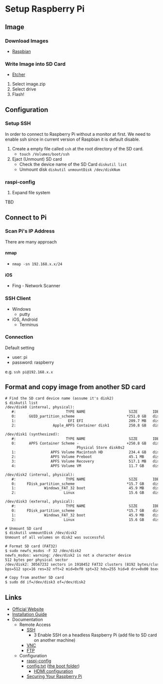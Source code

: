 # Setup Raspberry Pi

## Image

### Download Images

* [Raspbian](https://www.raspberrypi.org/downloads/raspbian/)

### Write Image into SD Card

* [Etcher](https://www.balena.io/etcher/)

1. Select image.zip
2. Select drive
3. Flash!

## Configuration

### Setup SSH

In order to connect to Raspberry Pi without a monitor at first. We need to enable ssh since in current version of Raspbian it is default disable.

1. Create a empty file called `ssh` at the root directory of the SD card.
    * `touch /Volumes/boot/ssh`
2. Ejact (Unmount) SD card
    * Check the device name of the SD Card `diskutil list`
    * Unmount disk `diskutil unmountDisk /dev/diskNum`

### raspi-config

1. Expand file system

TBD

## Connect to Pi

### Scan Pi's IP Address

There are many approach

#### nmap

* `nmap -sn 192.168.x.x/24`

#### iOS

* Fing - Network Scanner

### SSH Client

* Windows
    * putty
* iOS, Android
    * Terminus

### Connection

Default setting

* user: pi
* password: raspberry

e.g. `ssh pi@192.168.x.x`

## Format and copy image from another SD card

```txt
# Find the SD card device name (assume it's disk2)
$ diskutil list
/dev/disk0 (internal, physical):
   #:                       TYPE NAME                    SIZE       IDENTIFIER
   0:      GUID_partition_scheme                        *251.0 GB   disk0
   1:                        EFI EFI                     209.7 MB   disk0s1
   2:                 Apple_APFS Container disk1         250.8 GB   disk0s2

/dev/disk1 (synthesized):
   #:                       TYPE NAME                    SIZE       IDENTIFIER
   0:      APFS Container Scheme -                      +250.8 GB   disk1
                                 Physical Store disk0s2
   1:                APFS Volume Macintosh HD            234.4 GB   disk1s1
   2:                APFS Volume Preboot                 45.1 MB    disk1s2
   3:                APFS Volume Recovery                517.1 MB   disk1s3
   4:                APFS Volume VM                      11.7 GB    disk1s4

/dev/disk2 (internal, physical):
   #:                       TYPE NAME                    SIZE       IDENTIFIER
   0:     FDisk_partition_scheme                        *15.7 GB    disk2
   1:             Windows_FAT_32 boot                    45.9 MB    disk2s1
   2:                      Linux                         15.6 GB    disk2s2

/dev/disk3 (external, physical):
   #:                       TYPE NAME                    SIZE       IDENTIFIER
   0:     FDisk_partition_scheme                        *15.7 GB    disk3
   1:             Windows_FAT_32 boot                    45.9 MB    disk3s1
   2:                      Linux                         15.6 GB    disk3s2

# Unmount SD card
$ diskutil unmountDisk /dev/disk2
Unmount of all volumes on disk2 was successful

# Format SD card (FAT32)
$ sudo newfs_msdos -F 32 /dev/disk2
newfs_msdos: warning: /dev/disk2 is not a character device
512 bytes per physical sector
/dev/disk2: 30567232 sectors in 1910452 FAT32 clusters (8192 bytes/cluster)
bps=512 spc=16 res=32 nft=2 mid=0xf0 spt=32 hds=255 hid=0 drv=0x00 bsec=30597120 bspf=14926 rdcl=2 infs=1 bkbs=6

# Copy from another SD card
$ sudo dd if=/dev/disk3 of=/dev/disk2
```

## Links

* [Official Website](https://www.raspberrypi.org/)
* [Installation Guide](https://www.raspberrypi.org/documentation/installation/installing-images/README.md)
* Documentation
    * Remote Access
        * [SSH](https://www.raspberrypi.org/documentation/remote-access/ssh/README.md)
            * 3 Enable SSH on a headless Raspberry Pi (add file to SD card on another machine)
        * [VNC](https://www.raspberrypi.org/documentation/remote-access/vnc/README.md)
        * [FTP](https://www.raspberrypi.org/documentation/remote-access/ftp.md)
    * Configuration
        * [raspi-config](https://www.raspberrypi.org/documentation/configuration/raspi-config.md)
        * [config.txt](https://www.raspberrypi.org/documentation/configuration/config-txt/README.md) ([the boot folder](https://www.raspberrypi.org/documentation/configuration/boot_folder.md))
            * [HDMI configuration](https://www.raspberrypi.org/documentation/configuration/hdmi-config.md)
        * [Securing Your Raspberry Pi](https://www.raspberrypi.org/documentation/configuration/security.md)